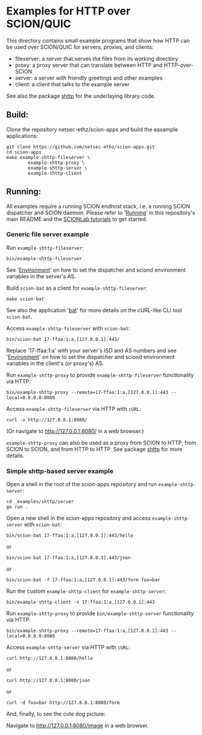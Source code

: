 # Examples for HTTP over SCION/QUIC

This directory contains small example programs that show how HTTP can be used over SCION/QUIC for servers, proxies, and clients:

- fileserver: a server that serves the files from its working directory
- proxy: a proxy server that can translate between HTTP and HTTP-over-SCION
- server: a server with friendly greetings and other examples
- client: a client that talks to the example server

See also the package [shttp](../../pkg/shttp/README.md) for the underlaying library code.

## Build:

Clone the repository netsec-ethz/scion-apps and build the eaxample applications:

```
git clone https://github.com/netsec-ethz/scion-apps.git
cd scion-apps
make example-shttp-fileserver \
        example-shttp-proxy \
        example-shttp-server \
        example-shttp-client
```

## Running:

All examples require a running SCION endhost stack, i.e. a running SCION dispatcher and SCION daemon. Please refer to '[Running](../../README.md#Running)' in this repository's main README and the [SCIONLab tutorials](https://docs.scionlab.org) to get started.

### Generic file server example

Run `example-shttp-fileserver`:

```
bin/example-shttp-fileserver
```

See '[Environment](../../README.md#Environment)' on how to set the dispatcher and sciond environment variables in the server's AS.

Build `scion-bat` as a client for `example-shttp-fileserver`:

```
make scion-bat
```

See also the application '[bat](../../bat/README.md)' for more details on the cURL-like CLI tool `scion-bat`.

Access `example-shttp-fileserver` with `scion-bat`:

```
bin/scion-bat 17-ffaa:1:a,[127.0.0.1]:443/
```

Replace '17-ffaa:1:a' with your server's ISD and AS numbers and see '[Environment](../../README.md#Environment)' on how to set the dispatcher and sciond environment variables in the client's (or proxy's) AS.

Run `example-shttp-proxy` to provide `example-shttp-fileserver` functionality via HTTP:

```
bin/example-shttp-proxy --remote=17-ffaa:1:a,[127.0.0.1]:443 --local=0.0.0.0:8080
```

Access `example-shttp-fileserver` via HTTP with `cURL`:

```
curl -v http://127.0.0.1:8080/
```

(Or navigate to http://127.0.0.1:8080/ in a web browser.)

`example-shttp-proxy` can also be used as a proxy from SCION to HTTP, from SCION to SCION, and from HTTP to HTTP. See package [shttp](../../pkg/shttp/README.md) for more details.

### Simple shttp-based server example

Open a shell in the root of the scion-apps repository and run `example-shttp-server`:

```
cd _examples/shttp/server
go run .
```

Open a new shell in the scion-apps repository and access `example-shttp-server` with `scion-bat`:

```
bin/scion-bat 17-ffaa:1:a,[127.0.0.1]:443/hello
```

or

```
bin/scion-bat 17-ffaa:1:a,[127.0.0.1]:443/json
```

or

```
bin/scion-bat -f 17-ffaa:1:a,[127.0.0.1]:443/form foo=bar
```

Run the custom `example-shttp-client` for `example-shttp-server`:

```
bin/example-shttp-client -s 17-ffaa:1:a,[127.0.0.1]:443
```

Run `example-shttp-proxy` to provide `bin/example-shttp-server` functionality via HTTP:

```
bin/example-shttp-proxy --remote=17-ffaa:1:a,[127.0.0.1]:443 --local=0.0.0.0:8080
```

Access `example-shttp-server` via HTTP with `cURL`:

```
curl http://127.0.0.1:8080/hello
```

or

```
curl http://127.0.0.1:8080/json
```

or

```
curl -d foo=bar http://127.0.0.1:8080/form
```

And, finally, to see the cute dog picture:

Navigate to http://127.0.0.1:8080/image in a web browser.
